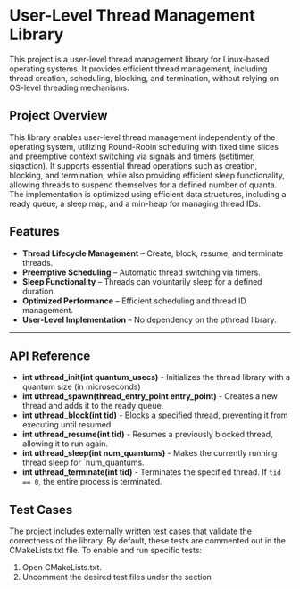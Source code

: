 # **User-Level Thread Management Library**
This project is a user-level thread management library for Linux-based operating systems. It provides efficient thread management, including thread creation, scheduling, blocking, and termination, without relying on OS-level threading mechanisms.

## **Project Overview**  
This library enables user-level thread management independently of the operating system, utilizing Round-Robin scheduling with fixed time slices and preemptive context switching via signals and timers (setitimer, sigaction). It supports essential thread operations such as creation, blocking, and termination, while also providing efficient sleep functionality, allowing threads to suspend themselves for a defined number of quanta. The implementation is optimized using efficient data structures, including a ready queue, a sleep map, and a min-heap for managing thread IDs.

## **Features**
- **Thread Lifecycle Management** – Create, block, resume, and terminate threads.
- **Preemptive Scheduling** – Automatic thread switching via timers.
- **Sleep Functionality** – Threads can voluntarily sleep for a defined duration.
- **Optimized Performance** – Efficient scheduling and thread ID management.
- **User-Level Implementation** – No dependency on the pthread library.
---

## **API Reference**
- **int uthread_init(int quantum_usecs)** - Initializes the thread library with a quantum size (in microseconds)
- **int uthread_spawn(thread_entry_point entry_point)** - Creates a new thread and adds it to the ready queue.  
- **int uthread_block(int tid)** - Blocks a specified thread, preventing it from executing until resumed. 
- **int uthread_resume(int tid)** - Resumes a previously blocked thread, allowing it to run again.  
- **int uthread_sleep(int num_quantums)** - Makes the currently running thread sleep for `num_quantums.
- **int uthread_terminate(int tid)** - Terminates the specified thread. If `tid == 0`, the entire process is terminated.  

## **Test Cases**  
The project includes externally written test cases that validate the correctness of the library. By default, these tests are commented out in the CMakeLists.txt file. To enable and run specific tests:
  1) Open CMakeLists.txt.
  2) Uncomment the desired test files under the section
